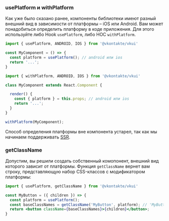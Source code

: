 ### usePlatform и withPlatform
Как уже было сказано ранее, компоненты библиотеки имеют разный внешний вид в зависимости от платформы – iOS или Android.
Вам может понадобиться определить платформу в коде приложения. Для этого используйте либо Hook `usePlatform`, 
либо HOC `withPlatform`.

```jsx static
import { usePlatform, ANDROID, IOS } from '@vkontakte/vkui'

const MyComponent = () => {
  const platform = usePlatform(); // android или ios
  return '...';
}
```

```jsx static
import { withPlatform, ANDROID, IOS } from '@vkontakte/vkui'

class MyComponent extends React.Component {

  render() {
    const { platform } = this.props; // android или ios
    return '...';
  }
}

withPlatform(MyComponent);
```

Способ определения платформы вне компонента устарел, так как мы начинаем поддерживать 
[SSR](https://reactjs.org/docs/react-dom-server.html).

### getClassName
Допустим, вы решили создать собственный комопонент, внешний вид которого зависит от платформы. Функция `getClassName`
вернет вам строку, представляющую набор CSS-классов с модификатором платформы:

```jsx static
import { usePlatform, getClassName } from '@vkontakte/vkui'

const MyButton = ({ children }) => {
  const platform = usePlatform();
  const baseClassNames = getClassName('MyButton', platform); // 'MyButton MyButton--ios'
  return <button className={baseClassNames}>{children}</button>;
}
```
